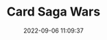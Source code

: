 ---
date: 2022-09-06 11:09:37
title: 'Card Saga Wars'
tags: [free]
price: Free	
img: https://i.imgur.com/xHgWqFC.jpg
link: https://cardsagaswars.wordpress.com/	
discord: https://discord.gg/6S8y2mS	

---